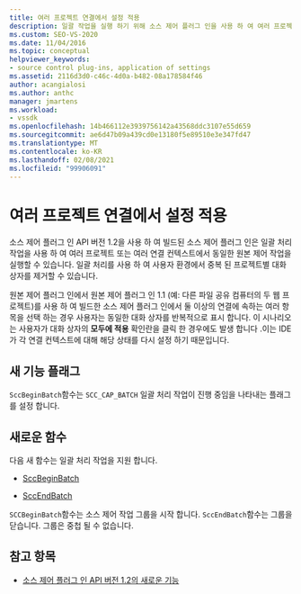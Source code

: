 ```yaml
---
title: 여러 프로젝트 연결에서 설정 적용
description: 일괄 작업을 실행 하기 위해 소스 제어 플러그 인을 사용 하 여 여러 프로젝트 연결에서 설정을 적용 하는 방법을 알아봅니다.
ms.custom: SEO-VS-2020
ms.date: 11/04/2016
ms.topic: conceptual
helpviewer_keywords:
- source control plug-ins, application of settings
ms.assetid: 2116d3d0-c46c-4d0a-b482-08a178584f46
author: acangialosi
ms.author: anthc
manager: jmartens
ms.workload:
- vssdk
ms.openlocfilehash: 14b466112e3939756142a43568ddc3107e55d659
ms.sourcegitcommit: ae6d47b09a439cd0e13180f5e89510e3e347fd47
ms.translationtype: MT
ms.contentlocale: ko-KR
ms.lasthandoff: 02/08/2021
ms.locfileid: "99906091"
---
```

# <a name="application-of-settings-across-multiple-project-connections"></a>여러 프로젝트 연결에서 설정 적용
소스 제어 플러그 인 API 버전 1.2을 사용 하 여 빌드된 소스 제어 플러그 인은 일괄 처리 작업을 사용 하 여 여러 프로젝트 또는 여러 연결 컨텍스트에서 동일한 원본 제어 작업을 실행할 수 있습니다. 일괄 처리를 사용 하 여 사용자 환경에서 중복 된 프로젝트별 대화 상자를 제거할 수 있습니다.

 원본 제어 플러그 인에서 원본 제어 플러그 인 1.1 (예: 다른 파일 공유 컴퓨터의 두 웹 프로젝트)를 사용 하 여 빌드한 소스 제어 플러그 인에서 둘 이상의 연결에 속하는 여러 항목을 선택 하는 경우 사용자는 동일한 대화 상자를 반복적으로 표시 합니다. 이 시나리오는 사용자가 대화 상자의 **모두에 적용** 확인란을 클릭 한 경우에도 발생 합니다 .이는 IDE가 각 연결 컨텍스트에 대해 해당 상태를 다시 설정 하기 때문입니다.

## <a name="new-capability-flag"></a>새 기능 플래그
 `SccBeginBatch`함수는 `SCC_CAP_BATCH` 일괄 처리 작업이 진행 중임을 나타내는 플래그를 설정 합니다.

## <a name="new-functions"></a>새로운 함수
다음 새 함수는 일괄 처리 작업을 지원 합니다.

- [SccBeginBatch](../../extensibility/sccbeginbatch-function.md)

- [SccEndBatch](../../extensibility/sccendbatch-function.md)

`SCCBeginBatch`함수는 소스 제어 작업 그룹을 시작 합니다. `SccEndBatch`함수는 그룹을 닫습니다. 그룹은 중첩 될 수 없습니다.

## <a name="see-also"></a>참고 항목
- [소스 제어 플러그 인 API 버전 1.2의 새로운 기능](../../extensibility/internals/what-s-new-in-the-source-control-plug-in-api-version-1-2.md)
